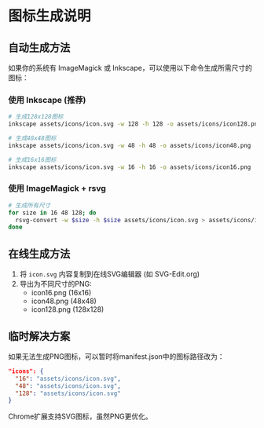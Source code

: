 # 图标生成说明

## 自动生成方法

如果你的系统有 ImageMagick 或 Inkscape，可以使用以下命令生成所需尺寸的图标：

### 使用 Inkscape (推荐)
```bash
# 生成128x128图标
inkscape assets/icons/icon.svg -w 128 -h 128 -o assets/icons/icon128.png

# 生成48x48图标  
inkscape assets/icons/icon.svg -w 48 -h 48 -o assets/icons/icon48.png

# 生成16x16图标
inkscape assets/icons/icon.svg -w 16 -h 16 -o assets/icons/icon16.png
```

### 使用 ImageMagick + rsvg
```bash
# 生成所有尺寸
for size in 16 48 128; do
  rsvg-convert -w $size -h $size assets/icons/icon.svg > assets/icons/icon${size}.png
done
```

## 在线生成方法

1. 将 `icon.svg` 内容复制到在线SVG编辑器 (如 SVG-Edit.org)
2. 导出为不同尺寸的PNG:
   - icon16.png (16x16)
   - icon48.png (48x48)  
   - icon128.png (128x128)

## 临时解决方案

如果无法生成PNG图标，可以暂时将manifest.json中的图标路径改为：
```json
"icons": {
  "16": "assets/icons/icon.svg",
  "48": "assets/icons/icon.svg", 
  "128": "assets/icons/icon.svg"
}
```

Chrome扩展支持SVG图标，虽然PNG更优化。 